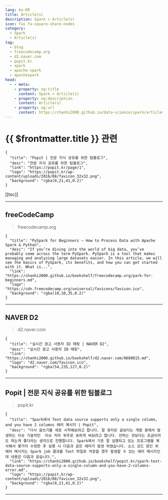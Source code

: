 ```yaml
---
lang: ko-KR
title: Article(s)
description: Spark > Article(s)
icon: fas fa-square-share-nodes
category: 
  - Spark
  - Article(s)
tag: 
  - blog
  - freecodecamp.org
  - d2.naver.com
  - popit.kr
  - spark
  - apache-spark
  - apachespark
head:
  - - meta:
    - property: og:title
      content: Spark > Article(s)
    - property: og:description
      content: Article(s)
    - property: og:url
      content: https://chanhi2000.github.io/data-science/spark/articles/
---
```


# {{ $frontmatter.title }} 관련

<SiteInfo
  name="freeCodeCamp Programming Tutorials: Python, JavaScript, Git & More"
  desc="Browse thousands of programming tutorials written by experts. Learn Web Development, Data Science, DevOps, Security, and get developer career advice."
  url="https://freecodecamp.org/news/"
  logo="https://cdn.freecodecamp.org/universal/favicons/favicon.ico"
  preview="https://cdn.freecodecamp.org/platform/universal/fcc_meta_1920X1080-indigo.png"/>

<SiteInfo
  name="NAVER D2"
  desc=""
  url="https://d2.naver.com"
  logo="d2.naver.com/favicon.ico"
  preview="d2.naver.com/sitebanner.png"/>

```component VPCard
{
  "title": "Popit | 전문 지식 공유를 위한 팀블로그",
  "desc": "전문 지식 공유를 위한 팀블로그",
  "link": "https://popit.kr/page/1",
  "logo": "https://popit.kr/wp-content/uploads/2016/08/favicon_32x32.png",
  "background": "rgba(0,21,41,0.2)"
}
```

[[toc]]

---

## <VPIcon icon="fa-brands fa-free-code-camp"/>freeCodeCamp

> freecodecamp.org

```component VPCard
{
  "title": "PySpark for Beginners – How to Process Data with Apache Spark & Python",
  "desc": "If you’re diving into the world of big data, you’ve probably come across the term PySpark. PySpark is a tool that makes managing and analyzing large datasets easier. In this article, we will see the basics of PySpark, its benefits, and how you can get started with it. What is...",
  "link": "https://chanhi2000.github.io/bookshelf/freecodecamp.org/park-for-beginners.md",
  "logo": "https://cdn.freecodecamp.org/universal/favicons/favicon.ico",
  "background": "rgba(10,10,35,0.2)"
}
```

<!-- END: freecodecamp.org -->

---

## <VPIcon icon="iconfont icon-naver"/>NAVER D2

> d2.naver.com

```component VPCard
{
  "title": "실시간 광고 사용자 ID 매핑 | NAVER D2",
  "desc": "실시간 광고 사용자 ID 매핑",
  "link": "https://chanhi2000.github.io/bookshelf/d2.naver.com/0680815.md",
  "logo": "d2.naver.com/favicon.ico",
  "background": "rgba(54,235,127,0.2)"
}
```

<!-- END: d2.naver.com -->

---

## Popit | 전문 지식 공유를 위한 팀블로그

> popit.kr

```component VPCard
{
  "title": "Spark에서 Text data source supports only a single column, and you have 2 columns 에러 메시지 | Popit",
  "desc": "다시 글쓰기를 새로 시작해보려고 합니다. 잘 정리된 글보다는 개발 중에서 발생하는 이슈 기술적인  이슈 처리 위주로 숏하게 써보려고 합니다. 안하는 것보다는 조금이라도 하는게 좋다라는 생각으로 진행합니다. Spark에서 기존 잘 실행되고 있는 프로그램을 복사해서 몇가지 수정한 후 실행 시 다음과 같은 에러가 발생 하였습니다. 소스 코드 원인 위 에러 메시지는 Spark job 결과를 Text 파일로 저장할 경우 발생할 수 있는 에러 메시지인데 내용은 다음과 같습니다.",
  "link": "https://chanhi2000.github.io/bookshelf/popit.kr/spark-text-data-source-supports-only-a-single-column-and-you-have-2-columns-error.md",
  "logo": "https://popit.kr/wp-content/uploads/2016/08/favicon_32x32.png",
  "background": "rgba(0,21,41,0.2)"
}
```

---

<TagLinks />